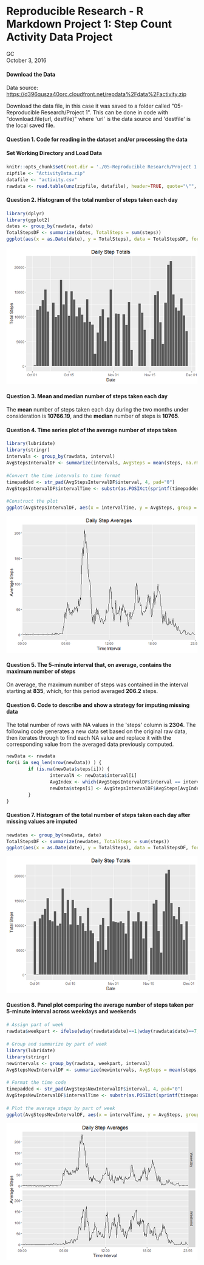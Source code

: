 # Reproducible Research - R Markdown Project 1: Step Count Activity Data Project
GC  
October 3, 2016  



#### Download the Data
Data source: https://d396qusza40orc.cloudfront.net/repdata%2Fdata%2Factivity.zip

Download the data file, in this case it was saved to a folder called "05-Reproducible Research/Project 1".
This can be done in code with "download.file(url, destfile)" where 'url' is the data source and 'destfile' is the local saved file.

#### Question 1. Code for reading in the dataset and/or processing the data
#### Set Working Directory and Load Data

```r
knitr::opts_chunk$set(root.dir = './05-Reproducible Research/Project 1')
zipfile <- "ActivityData.zip"
datafile <- "activity.csv"
rawdata <- read.table(unz(zipfile, datafile), header=TRUE, quote="\"", sep=",")
```

#### Question 2. Histogram of the total number of steps taken each day

```r
library(dplyr)
library(ggplot2)
dates <- group_by(rawdata, date)
TotalStepsDF <- summarize(dates, TotalSteps = sum(steps))
ggplot(aes(x = as.Date(date), y = TotalSteps), data = TotalStepsDF, format="%b %d") + geom_bar(stat="identity") + ggtitle("Daily Step Totals") + xlab("Date") + ylab("Total Steps")
```

![](PA1_template_files/figure-html/unnamed-chunk-2-1.png)<!-- -->

#### Question 3. Mean and median number of steps taken each day


The **mean** number of steps taken each day during the two months under consideration is **10766.19**, and the **median** number of steps is **10765**.

#### Question 4. Time series plot of the average number of steps taken

```r
library(lubridate)
library(stringr)
intervals <- group_by(rawdata, interval)
AvgStepsIntervalDF <- summarize(intervals, AvgSteps = mean(steps, na.rm = TRUE))

#Convert the time intervals to time format
timepadded <- str_pad(AvgStepsIntervalDF$interval, 4, pad="0")
AvgStepsIntervalDF$intervalTime <- substr(as.POSIXct(sprintf(timepadded), format='%H%M'), 12, 16)

#Construct the plot
ggplot(AvgStepsIntervalDF, aes(x = intervalTime, y = AvgSteps, group = 1)) + geom_line(stat="identity") + ggtitle("Daily Step Averages") + xlab("Time Interval") + ylab("Average Steps") + scale_x_discrete(breaks=c("00:00", "06:00", "12:00", "18:00", "23:55"))
```

![](PA1_template_files/figure-html/unnamed-chunk-4-1.png)<!-- -->

#### Question 5. The 5-minute interval that, on average, contains the maximum number of steps


On average, the maximum number of steps was contained in the interval starting at **835**, which, for this period averaged **206.2** steps.

#### Question 6. Code to describe and show a strategy for imputing missing data

The total number of rows with NA values in the 'steps' column is **2304**. The following code generates a new data set based on the original raw data, then iterates through to find each NA value and replace it with the corresponding value from the averaged data previously computed.


```r
newData <- rawdata
for(i in seq_len(nrow(newData)) ) {  
        if (is.na(newData$steps[i])) { 
                intervalN <- newData$interval[i]
                AvgIndex <- which(AvgStepsIntervalDF$interval == intervalN)
                newData$steps[i] <- AvgStepsIntervalDF$AvgSteps[AvgIndex] 
        }
}
```


#### Question 7. Histogram of the total number of steps taken each day after missing values are imputed

```r
newdates <- group_by(newData, date)
TotalStepsDF <- summarize(newdates, TotalSteps = sum(steps))
ggplot(aes(x = as.Date(date), y = TotalSteps), data = TotalStepsDF, format="%b %d") + geom_bar(stat="identity") + ggtitle("Daily Step Totals") + xlab("Date") + ylab("Total Steps")
```

![](PA1_template_files/figure-html/unnamed-chunk-7-1.png)<!-- -->

#### Question 8. Panel plot comparing the average number of steps taken per 5-minute interval across weekdays and weekends


```r
# Assign part of week
rawdata$weekpart <- ifelse(wday(rawdata$date)==1|wday(rawdata$date)==7,"Weekend","Weekday")

# Group and summarize by part of week
library(lubridate)
library(stringr)
newintervals <- group_by(rawdata, weekpart, interval)
AvgStepsNewIntervalDF <- summarize(newintervals, AvgSteps = mean(steps, na.rm = TRUE))

# Format the time code
timepadded <- str_pad(AvgStepsNewIntervalDF$interval, 4, pad="0")
AvgStepsNewIntervalDF$intervalTime <- substr(as.POSIXct(sprintf(timepadded), format='%H%M'), 12, 16)

# Plot the average steps by part of week
ggplot(AvgStepsNewIntervalDF, aes(x = intervalTime, y = AvgSteps, group = 1)) + facet_grid(weekpart ~ .) + geom_line(stat="identity") + ggtitle("Daily Step Averages") + xlab("Time Interval") + ylab("Average Steps") + scale_x_discrete(breaks=c("00:00", "06:00", "12:00", "18:00", "23:55"))
```

![](PA1_template_files/figure-html/unnamed-chunk-8-1.png)<!-- -->

